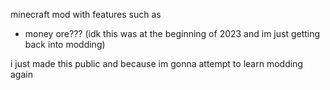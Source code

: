 minecraft mod with features such as 
- money ore??? (idk this was at the beginning of 2023 and im just getting back into modding)

i just made this public and because im gonna attempt to learn modding again
